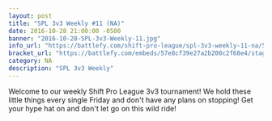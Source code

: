 ```yaml
---
layout: post
title: "SPL 3v3 Weekly #11 (NA)"
date: 2016-10-28 21:00:00 -0500
banner: "2016-10-28-SPL-3v3-Weekly-11.jpg"
info_url: "https://battlefy.com/shift-pro-league/spl-3v3-weekly-11-na/57e8cf39e27a2b200c2f68e4/info"
bracket_url: "https://battlefy.com/embeds/57e8cf39e27a2b200c2f68e4/stage/57e8cf39e27a2b200c2f68e5"
category: NA
description: "SPL 3v3 Weekly"
---
```


Welcome to our weekly Shift Pro League 3v3 tournament! We hold these little things every single Friday and don't have any plans on stopping! Get your hype hat on and don't let go on this wild ride!
